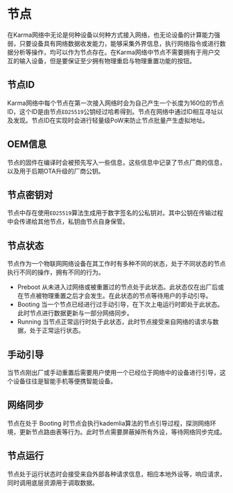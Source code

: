 # 节点
在Karma网络中无论是何种设备以何种方式接入网络，也无论设备的计算能力强弱，只要设备具有网络数据收发能力，能够采集外界信息，执行网络指令或进行数据分析等操作，均可以作为节点存在。在Karma网络中节点不需要拥有于用户交互的输入设备，但是要保证至少拥有物理重启与物理重置功能的按钮。

## 节点ID
Karma网络中每个节点在第一次接入网络时会为自己产生一个长度为160位的节点ID，这个ID是由节点`ED25519`公钥经过哈希得到。节点在网络中通过ID相互寻址以及发现。节点ID在实现时会进行轻量级PoW来防止节点批量产生虚拟地址。

## OEM信息
节点的固件在编译时会被预先写入一些信息，这些信息中记录了节点厂商的信息，以及用于后期OTA升级的厂商公钥。

## 节点密钥对
节点中存在使用`ED25519`算法生成用于数字签名的公私钥对。其中公钥在传输过程中会传递给其他节点，私钥由节点自身保管。

## 节点状态
节点作为一个物联网网络设备在其工作时有多种不同的状态，处于不同状态的节点执行不同的操作，拥有不同的行为。
- Preboot 从未进入过网络或被重置过的节点处于此状态。此状态仅在出厂后或在节点被物理重置之后才会发生。在此状态的节点等待用户的手动引导。
- Booting 当一个节点已经进行过手动引导，在下次上电运行时即处于此状态。此时节点进行数据更新与一部分网络同步。
- Running 当节点正常运行时处于此状态，此时节点接受来自网络的请求与数据，处于正常运行状态。

## 手动引导
当节点刚出厂或手动重置后需要用户使用一个已经位于网络中的设备进行引导，这个设备往往是智能手机等便携智能设备。

## 网络同步
节点在处于 Booting 时节点会执行kademlia算法的节点引导过程，探测网络环境，更新节点路由表等行为。此时节点需要屏蔽掉所有外设，等待网络同步完成。

## 节点运行
节点处于运行状态时会接受来自外部各种请求信息，相应本地外设等，响应请求，同时调用底层资源用于调取数据。
